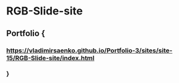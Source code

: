 # RGB-Slide-site

## Portfolio {

### https://vladimirsaenko.github.io/Portfolio-3/sites/site-15/RGB-Slide-site/index.html

### }
